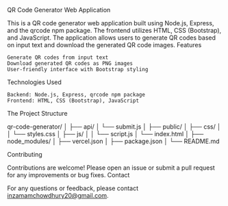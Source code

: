 QR Code Generator Web Application

This is a QR code generator web application built using Node.js, Express, and the qrcode npm package. The frontend utilizes HTML, CSS (Bootstrap), and JavaScript. The application allows users to generate QR codes based on input text and download the generated QR code images.
Features

    Generate QR codes from input text
    Download generated QR codes as PNG images
    User-friendly interface with Bootstrap styling

Technologies Used

    Backend: Node.js, Express, qrcode npm package
    Frontend: HTML, CSS (Bootstrap), JavaScript

The Project Structure

qr-code-generator/
│
├── api/
│   └── submit.js
│
├── public/
│   ├── css/
│   │   └── styles.css
│   ├── js/
│   │   └── script.js
│   └── index.html
│
├── node_modules/
│
├── vercel.json
│
├── package.json
│
└── README.md

Contributing

Contributions are welcome! Please open an issue or submit a pull request for any improvements or bug fixes.
Contact

For any questions or feedback, please contact inzamamchowdhury20@gmail.com.
